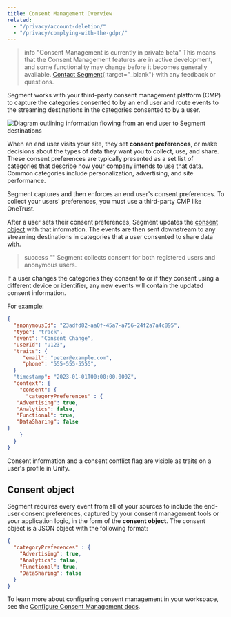 ```yaml
---
title: Consent Management Overview
related:
  - "/privacy/account-deletion/"
  - "/privacy/complying-with-the-gdpr/"
---
```

> info "Consent Management is currently in private beta"
> This means that the Consent Management features are in active development, and some functionality may change before it becomes generally available. [Contact Segment](https://segment.com/help/contact/){:target="_blank"} with any feedback or questions.

Segment works with your third-party consent management platform (CMP) to capture the categories consented to by an end user and route events to the streaming destinations in the categories consented to by a user. 

![Diagram outlining information flowing from an end user to Segment destinations](/docs/privacy/images/consent-overview.png)

When an end user visits your site, they set **consent preferences**, or make decisions about the types of data they want you to collect, use, and share. These consent preferences are typically presented as a set list of categories that describe how your company intends to use that data. Common categories include personalization, advertising, and site performance.

Segment captures and then enforces an end user's consent preferences. To collect your users' preferences, you must use a third-party CMP like OneTrust.

After a user sets their consent preferences, Segment updates the [consent object](#consent-object) with that information. The events are then sent downstream to any streaming destinations in categories that a user consented to share data with.

> success ""
> Segment collects consent for both registered users and anonymous users.

If a user changes the categories they consent to or if they consent using a different device or identifier, any new events will contain the updated consent information. 

<!--- rewrite above sentence. Also need to note that they need to make these changes available to Segment, new events are generated that will send updated consent--->

For example: 

``` json
{
  "anonymousId": "23adfd82-aa0f-45a7-a756-24f2a7a4c895",
  "type": "track",
  "event": "Consent Change",
  "userId": "u123",
  "traits": {
     "email": "peter@example.com",
     "phone": "555-555-5555",
  }
  "timestamp": "2023-01-01T00:00:00.000Z",
  "context": {
    "consent": {
      "categoryPreferences" : {
   "Advertising": true,
   "Analytics": false,
   "Functional": true,
   "DataSharing": false
}
    }
  }
}
```

<!--- UNHIDE DURING PUBLIC BETA: Segment sends the information about their consent, using a [Track call](/docs/connections/spec/track), to your downstream destinations and storage destinations.

This will be added to the profile and used in Engage for auditing purposes. Every message is stamped with preferences.

If a **consent conflict** exists (for example, one user on two different devices consented to two different categories), Segment resolves the conflict according to the [Reconcile Consent]() documentation. --->

Consent information and a consent conflict flag are visible as traits on a user's profile in Unify.

## Consent object

Segment requires every event from all of your sources to include the end-user consent preferences, captured by your consent management tools or your application logic, in the form of the **consent object**. The consent object is a JSON object with the following format:

```json
{
  "categoryPreferences" : {
    "Advertising": true,
    "Analytics": false,
    "Functional": true,
    "DataSharing": false
  }
}

```

To learn more about configuring consent management in your workspace, see the [Configure Consent Management docs](/docs/src/privacy/configure-consent-management).